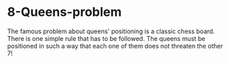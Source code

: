 # 8-Queens-problem
The famous problem about queens' positioning is a classic chess board. There is one simple rule that has to be followed. The queens must be positioned in such a way that each one of them does not threaten the other 7!
